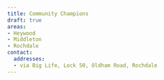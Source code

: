 ```yaml
---
title: Community Champions
draft: true
areas:
- Heywood
- Middleton
- Rochdale
contact:
  addresses:
  - via Big Life, Lock 50, Oldham Road, Rochdale
---
```



